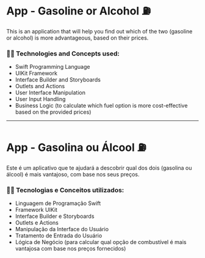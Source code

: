 # App - Gasoline or Alcohol ⛽

This is an application that will help you find out which of the two (gasoline or alcohol) is more advantageous, based on their prices.

### 👩‍💻 Technologies and Concepts used: 
- Swift Programming Language
- UIKit Framework
- Interface Builder and Storyboards
- Outlets and Actions
- User Interface Manipulation
- User Input Handling
- Business Logic (to calculate which fuel option is more cost-effective based on the provided prices)

***

# App - Gasolina ou Álcool ⛽

Este é um aplicativo que te ajudará a descobrir qual dos dois (gasolina ou álcool) é mais vantajoso, com base nos seus preços.

### 👩‍💻 Tecnologias e Conceitos utilizados: 

- Linguagem de Programação Swift
- Framework UIKit
- Interface Builder e Storyboards
- Outlets e Actions
- Manipulação da Interface do Usuário
- Tratamento de Entrada do Usuário
- Lógica de Negócio (para calcular qual opção de combustível é mais vantajosa com base nos preços fornecidos)
